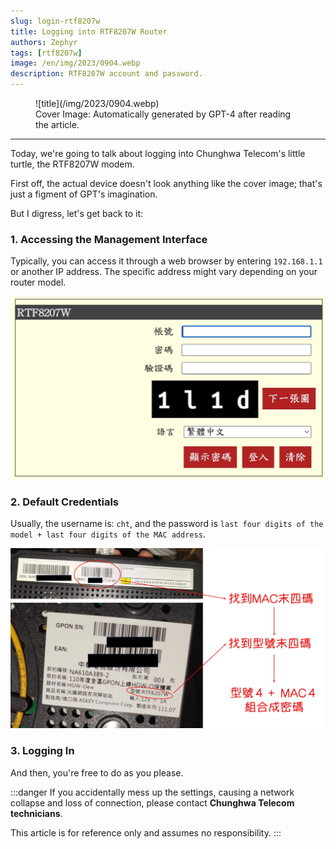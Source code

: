 ```yaml
---
slug: login-rtf8207w
title: Logging into RTF8207W Router
authors: Zephyr
tags: [rtf8207w]
image: /en/img/2023/0904.webp
description: RTF8207W account and password.
---
```


<figure>
![title](/img/2023/0904.webp)
<figcaption>Cover Image: Automatically generated by GPT-4 after reading the article.</figcaption>
</figure>

---

Today, we're going to talk about logging into Chunghwa Telecom's little turtle, the RTF8207W modem.

First off, the actual device doesn't look anything like the cover image; that's just a figment of GPT's imagination.

But I digress, let's get back to it:

### 1. Accessing the Management Interface

Typically, you can access it through a web browser by entering `192.168.1.1` or another IP address. The specific address might vary depending on your router model.

![login-rtf8207w](./img/RTF8207W-login.jpg)

### 2. Default Credentials

Usually, the username is: `cht`, and the password is `last four digits of the model + last four digits of the MAC address`.

![password](./img/RTF8207W.jpg)

### 3. Logging In

And then, you're free to do as you please.

:::danger
If you accidentally mess up the settings, causing a network collapse and loss of connection, please contact **Chunghwa Telecom technicians**.

This article is for reference only and assumes no responsibility.
:::
